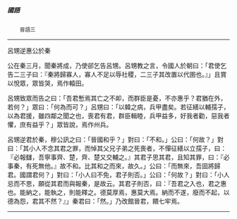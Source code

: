 

##### 國語
　　`晉語三`

* * *

呂甥逆惠公於秦

公在秦三月，聞秦將成，乃使郤乞告呂甥。呂甥教之言，令國人於朝曰：「君使乞告二三子曰：『秦將歸寡人，寡人不足以辱社稷，二三子其改置以代圉也。』」且賞以悅眾，眾皆哭，焉作轅田。

呂甥致眾而告之曰：「吾君慙焉其亡之不卹，而群臣是憂，不亦惠乎？君猶在外，若何？」眾曰：「何為而可？」呂甥曰：「以韓之病，兵甲盡矣。若征繕以輔孺子，以為君援，雖四鄰之聞之也，喪君有君，群臣輯睦，兵甲益多，好我者勸，惡我者懼，庶有益乎？」眾皆說，焉作州兵。

呂甥逆君於秦，穆公訊之曰：「晉國和乎？」對曰：「不和。」公曰：「何故？」對曰：「其小人不念其君之罪，而悼其父兄子弟之死喪者，不憚征繕以立孺子，曰：『必報讎，吾寧事齊、楚，齊、楚又交輔之。』其君子思其君，且知其罪，曰：『必事秦，有死無他。』故不和。比其和之而來，故久。」公曰：「而無來，吾固將歸君。國謂君何？」對曰：「小人曰不免，君子則否。」公曰：「何故？」對曰：「小人忌而不思，願從其君而與報秦，是故云。其君子則否，曰：『吾君之入也，君之惠也。能納之，能執之，則能釋之。德莫厚焉，惠莫大焉。納而不遂，廢而不起，以德為怨，君其不然？』」秦君曰：「然。」乃改館晉君，饋七牢焉。

* * *

